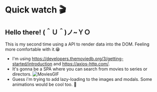 # Quick watch 🎬
## Hello there! (＾Ｕ＾)ノ~ＹＯ
This is my second time using a API to render data into the DOM. Feeling more comfortable with it.😁
- I'm using https://developers.themoviedb.org/3/getting-started/introduction and https://axios-http.com/.
- It's gonna be a SPA where you can search from movies to series or directors. ![MoviesGIF](https://user-images.githubusercontent.com/69522907/168444264-91467aa6-58a5-47da-8996-d41dff8ef28a.gif)
- Guess i'm trying to add lazy-loading to the images and modals. Some animations would be cool too. 🤔
